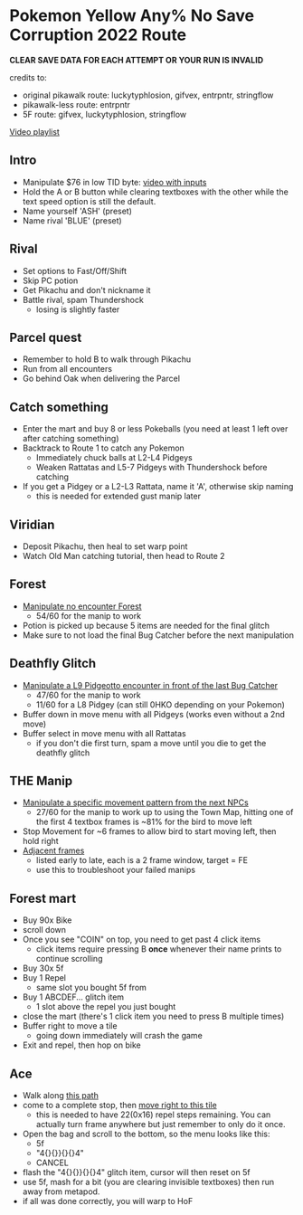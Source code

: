 # Pokemon Yellow Any% No Save Corruption 2022 Route
**CLEAR SAVE DATA FOR EACH ATTEMPT OR YOUR RUN IS INVALID**

credits to:
- original pikawalk route: luckytyphlosion, gifvex, entrpntr, stringflow
- pikawalk-less route: entrpntr
- 5F route: gifvex, luckytyphlosion, stringflow

[Video playlist](https://youtube.com/playlist?list=PL2AJLbxMcDHftGOxRKpQleHuaBaTE9Njs)

## Intro
- Manipulate $76 in low TID byte: [video with inputs](https://youtu.be/5zrjmfCqgOs)
- Hold the A or B button while clearing textboxes with the other while the text speed option is still the default.
- Name yourself 'ASH' (preset)
- Name rival 'BLUE' (preset)

## Rival
- Set options to Fast/Off/Shift
- Skip PC potion
- Get Pikachu and don't nickname it
- Battle rival, spam Thundershock
  - losing is slightly faster

## Parcel quest
- Remember to hold B to walk through Pikachu
- Run from all encounters
- Go behind Oak when delivering the Parcel

## Catch something
- Enter the mart and buy 8 or less Pokeballs (you need at least 1 left over after catching something)
- Backtrack to Route 1 to catch any Pokemon
  - Immediately chuck balls at L2-L4 Pidgeys
  - Weaken Rattatas and L5-7 Pidgeys with Thundershock before catching
- If you get a Pidgey or a L2-L3 Rattata, name it 'A', otherwise skip naming
  - this is needed for extended gust manip later

## Viridian
- Deposit Pikachu, then heal to set warp point  
- Watch Old Man catching tutorial, then head to Route 2

## Forest
- [Manipulate no encounter Forest](https://www.youtube.com/watch?v=KDRDvVE3VN4)
  - 54/60 for the manip to work
- Potion is picked up because 5 items are needed for the final glitch
- Make sure to not load the final Bug Catcher before the next manipulation

## Deathfly Glitch
- [Manipulate a L9 Pidgeotto encounter in front of the last Bug Catcher](https://www.youtube.com/watch?v=DoPt1pxHPTo)
  - 47/60 for the manip to work
  - 11/60 for a L8 Pidgey (can still 0HKO depending on your Pokemon)
- Buffer down in move menu with all Pidgeys (works even without a 2nd move)
- Buffer select in move menu with all Rattatas
  - if you don't die first turn, spam a move until you die to get the deathfly glitch

## THE Manip
  - [Manipulate a specific movement pattern from the next NPCs](https://www.youtube.com/watch?v=DonALfmjZOk)
    - 27/60 for the manip to work up to using the Town Map, hitting one of the first 4 textbox frames is ~81% for the bird to move left
  - Stop Movement for ~6 frames to allow bird to start moving left, then hold right
  - [Adjacent frames](http://pastebin.com/raw/qBT86ks0)
    - listed early to late, each is a 2 frame window, target = FE
    - use this to troubleshoot your failed manips

## Forest mart
- Buy 90x Bike
- scroll down
- Once you see "COIN" on top, you need to get past 4 click items
  - click items require pressing B **once** whenever their name prints to continue scrolling
- Buy 30x 5f
- Buy 1 Repel
  - same slot you bought 5f from
- Buy 1 ABCDEF... glitch item
  - 1 slot above the repel you just bought
- close the mart (there's 1 click item you need to press B multiple times)
- Buffer right to move a tile
   - going down immediately will crash the game
- Exit and repel, then hop on bike

## Ace
- Walk along [this path](https://gunnermaniac.com/pokeworld?map=1#53/133/DDDDDDDDDDDDDDDDDRRRRDDDDDDDDDDDDDDDRDDDDDDDDDDDDDDDLLLULLLLLLLLLLLLLLLLLLLL)
- come to a complete stop, then [move right to this tile](https://gunnermaniac.com/pokeworld?map=1#35/179/RRRRRRR)
  - this is needed to have 22(0x16) repel steps remaining. You can actually turn frame anywhere but just remember to only do it once.
- Open the bag and scroll to the bottom, so the menu looks like this:
  - 5f
  - "4{}{}}{}{}4"
  - CANCEL
- flash the "4{}{}}{}{}4" glitch item, cursor will then reset on 5f
- use 5f, mash for a bit (you are clearing invisible textboxes) then run away from metapod.
- if all was done correctly, you will warp to HoF
